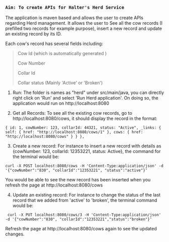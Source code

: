 ### **`Aim: To create APIs for Halter's Herd Service`**

The application is maven based and allows the user to create APIs regarding Herd management. It allows the user to See all the cow records (I prefilled two records for example purpose), insert a new record and update an existing record by its ID.

Each cow's record has several fields including: 
> Cow Id (which is automatically generated )
> 
> Cow Number 
> 
> Collar Id
> 
> Collar status (Mainly 'Active' or 'Broken')
>
 1. Run: The folder is names as "herd" under src/main/java, you can directly right click on 'Run' and select 'Run Herd application'. On doing so, the application would run on http://localhost:8080

 2. Get all Records: To see all the existing cow records, go to http://localhost:8080/cows, it should display the record in the format:
 
`{
 id: 1,
 cowNumber: 123,
 collarId: 44321,
 status: "Active",
 _links: {
 self: {
 href: "http://localhost:8080/cows/1"
 },
 cows: {
 href: "http://localhost:8080/cows"
 }
 }
 },`
 
 3. Create a new record: For instance to insert a new record with details as {cowNumber: 123, collarId: 12353221, status: Active}, the command for the terminal would be:

`curl -X POST localhost:8080/cows -H 'Content-Type:application/json' -d '{"cowNumber":"830", "collarId":"12353221", "status":"active"}' `
 
 You would be able to see the new record has been inserted when you refresh the page at http://localhost:8080/cows

 4. Update an existing record: For instance to change the status of the last record that we added from 'active' to 'broken', the terminal command would be:

`
curl -X PUT localhost:8080/cows/3 -H 'Content-Type:application/json' -d '{"cowNumber":"830", "collarId":"12353221","status":"broken"}'`

Refresh the page at http://localhost:8080/cows again to see the updated changes.
